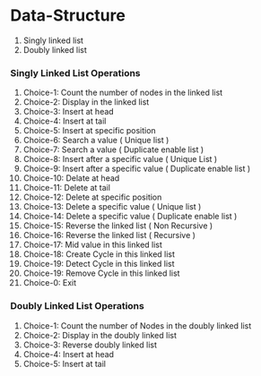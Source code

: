 # Data-Structure

1. Singly linked list
2. Doubly linked list

### Singly Linked List Operations

1. Choice-1: Count the number of nodes in the linked list
2. Choice-2: Display in the linked list
3. Choice-3: Insert at head
4. Choice-4: Insert at tail
5. Choice-5: Insert at specific position
6. Choice-6: Search a value ( Unique list )
7. Choice-7: Search a value ( Duplicate enable list )
8. Choice-8: Insert after a specific value ( Unique List )
9. Choice-9: Insert after a specific value ( Duplicate enable list )
10. Choice-10: Delate at head
11. Choice-11: Delete at tail
12. Choice-12: Delete at specific position
13. Choice-13: Delete a specific value ( Unique list )
14. Choice-14: Delete a specific value ( Duplicate enable list )
15. Choice-15: Reverse the linked list ( Non Recursive )
16. Choice-16: Reverse the linked list ( Recursive )
17. Choice-17: Mid value in this linked list
18. Choice-18: Create Cycle in this linked list
19. Choice-19: Detect Cycle in this linked list
20. Choice-19: Remove Cycle in this linked list
21. Choice-0: Exit

### Doubly Linked List Operations

1. Choice-1: Count the number of Nodes in the doubly linked list
2. Choice-2: Display in the doubly linked list
3. Choice-3: Reverse doubly linked list
4. Choice-4: Insert at head
5. Choice-5: Insert at tail
